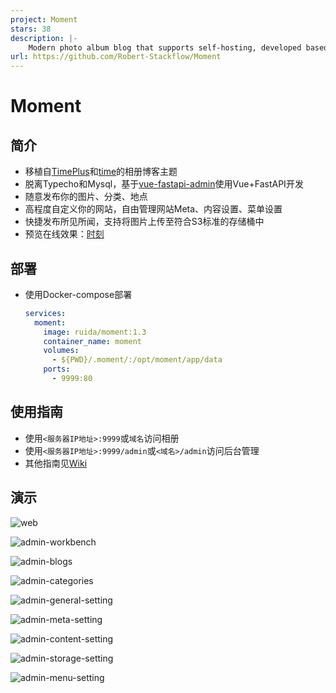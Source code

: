 ```yaml
---
project: Moment
stars: 38
description: |-
    Modern photo album blog that supports self-hosting, developed based on Vue and Naive UI and FastAPI.支持自托管的现代化相册博客，基于Vue、Naive UI和FastAPI开发。
url: https://github.com/Robert-Stackflow/Moment
---
```


# Moment

## 简介

- 移植自[TimePlus](https://github.com/zhheo/TimePlus)和[time](https://github.com/wclk/time)的相册博客主题
- 脱离Typecho和Mysql，基于[vue-fastapi-admin](https://github.com/mizhexiaoxiao/vue-fastapi-admin)使用Vue+FastAPI开发
- 随意发布你的图片、分类、地点
- 高程度自定义你的网站，自由管理网站Meta、内容设置、菜单设置
- 快捷发布所见所闻，支持将图片上传至符合S3标准的存储桶中
- 预览在线效果：[时刻](https://moment.cloudchewie.com/)

## 部署

- 使用Docker-compose部署

  ```yaml
  services:
    moment:
      image: ruida/moment:1.3
      container_name: moment
      volumes:
        - ${PWD}/.moment/:/opt/moment/app/data
      ports:
        - 9999:80
  ```

## 使用指南

- 使用`<服务器IP地址>:9999`或`域名`访问相册
- 使用`<服务器IP地址>:9999/admin`或`<域名>/admin`访问后台管理
- 其他指南见[Wiki](https://github.com/Robert-Stackflow/Moment/wiki)

## 演示

![web](./img/web.png)

![admin-workbench](./img/admin-workbench.png)

![admin-blogs](./img/admin-blogs.png)

![admin-categories](./img/admin-categories.png)

![admin-general-setting](./img/admin-general-setting.png)

![admin-meta-setting](./img/admin-meta-setting.png)

![admin-content-setting](./img/admin-content-setting.png)

![admin-storage-setting](./img/admin-storage-setting.png)

![admin-menu-setting](./img/admin-menu-setting.png)

